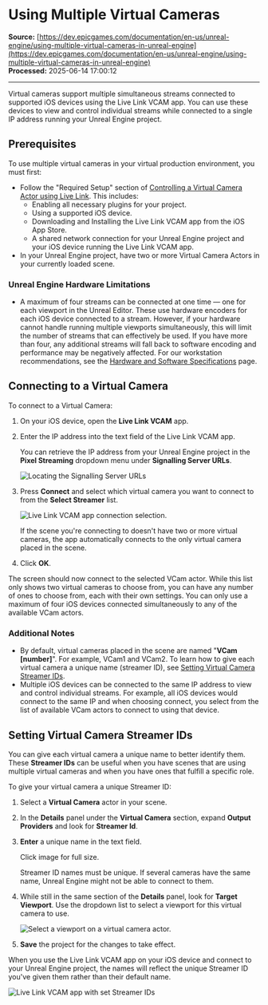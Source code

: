 # Using Multiple Virtual Cameras

**Source:** [https://dev.epicgames.com/documentation/en-us/unreal-engine/using-multiple-virtual-cameras-in-unreal-engine](https://dev.epicgames.com/documentation/en-us/unreal-engine/using-multiple-virtual-cameras-in-unreal-engine)  
**Processed:** 2025-06-14 17:00:12

---

Virtual cameras support multiple simultaneous streams connected to supported iOS devices using the Live Link VCAM app. You can use these devices to view and control individual streams while connected to a single IP address running your Unreal Engine project.

## Prerequisites

To use multiple virtual cameras in your virtual production environment, you must first:

-   Follow the "Required Setup" section of [Controlling a Virtual Camera Actor using Live Link](/documentation/en-us/unreal-engine/controlling-a-virtual-camera-actor-using-live-link-in-unreal-engine). This includes:
    -   Enabling all necessary plugins for your project.
    -   Using a supported iOS device.
    -   Downloading and Installing the Live Link VCAM app from the iOS App Store.
    -   A shared network connection for your Unreal Engine project and your iOS device running the Live Link VCAM app.
-   In your Unreal Engine project, have two or more Virtual Camera Actors in your currently loaded scene.

### Unreal Engine Hardware Limitations

-   A maximum of four streams can be connected at one time — one for each viewport in the Unreal Editor. These use hardware encoders for each iOS device connected to a stream. However, if your hardware cannot handle running multiple viewports simultaneously, this will limit the number of streams that can effectively be used. If you have more than four, any additional streams will fall back to software encoding and performance may be negatively affected. For our workstation recommendations, see the [Hardware and Software Specifications](/documentation/404) page.

## Connecting to a Virtual Camera

To connect to a Virtual Camera:

1.  On your iOS device, open the **Live Link VCAM** app.
2.  Enter the IP address into the text field of the Live Link VCAM app.
    
    You can retrieve the IP address from your Unreal Engine project in the **Pixel Streaming** dropdown menu under **Signalling Server URLs**.
    
    ![Locating the Signalling Server URLs](https://d1iv7db44yhgxn.cloudfront.net/documentation/images/0cd26790-03c2-40bf-a103-3bfa91187e1f/signalling-server-urls.png)
3.  Press **Connect** and select which virtual camera you want to connect to from the **Select Streamer** list.
    
    ![Live Link VCAM app connection selection.](https://d1iv7db44yhgxn.cloudfront.net/documentation/images/4816debb-9cce-4622-ba7f-c4d3713f3104/vcam-app-connect-to-vcam.png)
    
    If the scene you're connecting to doesn't have two or more virtual cameras, the app automatically connects to the only virtual camera placed in the scene.
    
4.  Click **OK**.

The screen should now connect to the selected VCam actor. While this list only shows two virtual cameras to choose from, you can have any number of ones to choose from, each with their own settings. You can only use a maximum of four iOS devices connected simultaneously to any of the available VCam actors.

### Additional Notes

-   By default, virtual cameras placed in the scene are named "**VCam \[number\]**". For example, VCam1 and VCam2. To learn how to give each virtual camera a unique name (streamer ID), see [Setting Virtual Camera Streamer IDs](/documentation/en-us/unreal-engine/using-multiple-virtual-cameras-in-unreal-engine#settingvirtualcamerastreamerids).
-   Multiple iOS devices can be connected to the same IP address to view and control individual streams. For example, all iOS devices would connect to the same IP and when choosing connect, you select from the list of available VCam actors to connect to using that device.

## Setting Virtual Camera Streamer IDs

You can give each virtual camera a unique name to better identify them. These **Streamer IDs** can be useful when you have scenes that are using multiple virtual cameras and when you have ones that fulfill a specific role.

To give your virtual camera a unique Streamer ID:

1.  Select a **Virtual Camera** actor in your scene.
2.  In the **Details** panel under the **Virtual Camera** section, expand **Output Providers** and look for **Streamer Id**.
3.  **Enter** a unique name in the text field.
    
    Click image for full size.
    
    Streamer ID names must be unique. If several cameras have the same name, Unreal Engine might not be able to connect to them.
    
4.  While still in the same section of the **Details** panel, look for **Target Viewport**. Use the dropdown list to select a viewport for this virtual camera to use.
    
    ![Select a viewport on a virtual camera actor.](https://d1iv7db44yhgxn.cloudfront.net/documentation/images/a5abb770-d73d-46ff-b1cb-81d3342872ee/vcam-actor-target-viewport.png)
5.  **Save** the project for the changes to take effect.

When you use the Live Link VCAM app on your iOS device and connect to your Unreal Engine project, the names will reflect the unique Streamer ID you've given them rather than their default name.

![Live Link VCAM app with set Streamer IDs](https://d1iv7db44yhgxn.cloudfront.net/documentation/images/321bb7e5-de9e-4d3d-97af-08e658727b7a/vcam-app-connect-to-named-vcam.png)